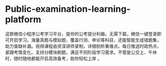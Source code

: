 # Public-examination-learning-platform
这款微信小程序公考学习平台，是你的公考提分利器。无需下载，微信一键登录即可开启学习。海量真题与模拟题，覆盖行测、申论等科目，还能智能生成错题集，助力查缺补漏。视频课程由资深讲师录制，详细剖析重难点。每日推送时政热点，紧跟考情变化。支持分模块刷题，满足不同阶段学习需求。不管是公交上、午休时，随时随地都能开启高效备考，助你轻松上岸 。 
